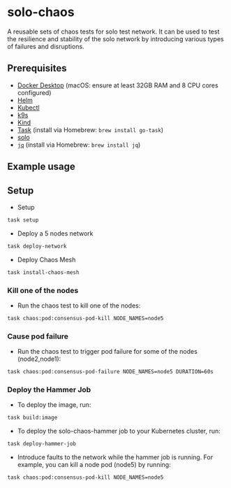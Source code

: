 # solo-chaos
A reusable sets of chaos tests for solo test network. It can be used to test the resilience and stability of the solo network by introducing various types of failures and disruptions.

## Prerequisites
- [Docker Desktop](https://www.docker.com/products/docker-desktop/) (macOS: ensure at least 32GB RAM and 8 CPU cores configured)
- [Helm](https://helm.sh/)
- [Kubectl](https://kubernetes.io/docs/tasks/tools/)
- [k9s](https://k9scli.io/)
- [Kind](https://kind.sigs.k8s.io/)
- [Task](https://taskfile.dev/) (install via Homebrew: `brew install go-task`)
- [solo](https://github.com/hiero/solo)
- [`jq`](https://stedolan.github.io/jq/) (install via Homebrew: `brew install jq`)

## Example usage

## Setup
- Setup
```bash
task setup 
```

- Deploy a 5 nodes network
```bash 
task deploy-network
```

- Deploy Chaos Mesh
```bash 
task install-chaos-mesh
```

### Kill one of the nodes
- Run the chaos test to kill one of the nodes:
```bash
task chaos:pod:consensus-pod-kill NODE_NAMES=node5
```

### Cause pod failure
- Run the chaos test to trigger pod failure for some of the nodes (node2,node1):
```bash
task chaos:pod:consensus-pod-failure NODE_NAMES=node5 DURATION=60s
```

### Deploy the Hammer Job
- To deploy the image, run:
```bash
task build:image
```

- To deploy the solo-chaos-hammer job to your Kubernetes cluster, run:
```bash
task deploy-hammer-job 
```
- Introduce faults to the network while the hammer job is running. For example, you can kill a node pod (node5) by running:
```bash
task chaos:pod:consensus-pod-kill NODE_NAMES=node5
```